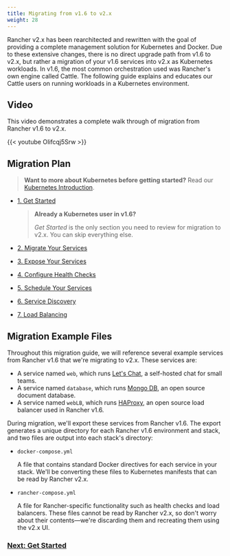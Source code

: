 ```yaml
---
title: Migrating from v1.6 to v2.x
weight: 28
---
```


Rancher v2.x has been rearchitected and rewritten with the goal of providing a complete management solution for Kubernetes and Docker.  Due to these extensive changes, there is no direct upgrade path from v1.6 to v2.x, but rather a migration of your v1.6 services into v2.x as Kubernetes workloads.  In v1.6, the most common orchestration used was Rancher's own engine called Cattle. The following guide explains and educates our Cattle users on running workloads in a Kubernetes environment.

## Video

This video demonstrates a complete walk through of migration from Rancher v1.6 to v2.x.

{{< youtube OIifcqj5Srw >}}

## Migration Plan

>**Want to more about Kubernetes before getting started?** Read our [Kubernetes Introduction]({{<baseurl>}}/rancher/v2.x/en/v1.6-migration/kub-intro).


- [1. Get Started]({{<baseurl>}}/rancher/v2.x/en/v1.6-migration/get-started)

    >**Already a Kubernetes user in v1.6?**
    >
    > _Get Started_ is the only section you need to review for migration to v2.x. You can skip everything else.
- [2. Migrate Your Services]({{<baseurl>}}/rancher/v2.x/en/v1.6-migration/run-migration-tool/)
- [3. Expose Your Services]({{<baseurl>}}/rancher/v2.x/en/v1.6-migration/expose-services/)
- [4. Configure Health Checks]({{<baseurl>}}/rancher/v2.x/en/v1.6-migration/monitor-apps)
- [5. Schedule Your Services]({{<baseurl>}}/rancher/v2.x/en/v1.6-migration/schedule-workloads/)
- [6. Service Discovery]({{<baseurl>}}/rancher/v2.x/en/v1.6-migration/discover-services/)
- [7. Load Balancing]({{<baseurl>}}/rancher/v2.x/en/v1.6-migration/load-balancing/)


## Migration Example Files

Throughout this migration guide, we will reference several example services from Rancher v1.6 that we're migrating to v2.x. These services are:

- A service named `web`, which runs [Let's Chat](http://sdelements.github.io/lets-chat/), a self-hosted chat for small teams.
- A service named `database`, which runs [Mongo DB](https://www.mongodb.com/), an open source document database.
- A service named `webLB`, which runs [HAProxy](http://www.haproxy.org/), an open source load balancer used in Rancher v1.6.

During migration, we'll export these services from Rancher v1.6.  The export generates a unique directory for each Rancher v1.6 environment and stack, and two files are output into each stack's directory:

- `docker-compose.yml`

    A file that contains standard Docker directives for each service in your stack. We'll be converting these files to Kubernetes manifests that can be read by Rancher v2.x.

- `rancher-compose.yml`

    A file for Rancher-specific functionality such as health checks and load balancers. These files cannot be read by Rancher v2.x, so don't worry about their contents—we're discarding them and recreating them using the v2.x UI.


### [Next: Get Started]({{<baseurl>}}/rancher/v2.x/en/v1.6-migration/get-started)
